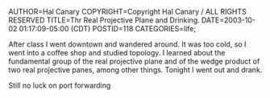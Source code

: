 AUTHOR=Hal Canary
COPYRIGHT=Copyright Hal Canary / ALL RIGHTS RESERVED
TITLE=Thr Real Projective Plane and Drinking.
DATE=2003-10-02 01:17:09-05:00 (CDT)
POSTID=118
CATEGORIES=life;

After class I went downtown and wandered around. It was too cold, so I went into a coffee shop and studied topology. I learned about the fundamental group of the real projective plane and of the wedge product of two real projective panes, among other things. Tonight I went out and drank.

Still no luck on port forwarding
